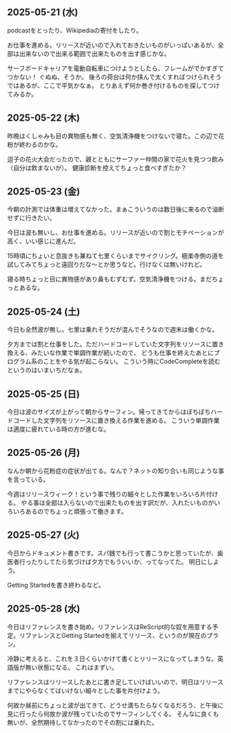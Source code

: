 ## 2025-05-21 (水)

podcastをとったり、Wikipediaの寄付をしたり。

お仕事を進める。リリースが近いので入れておきたいものがいっぱいあるが、全部は出来ないので出来る範囲で出来たものを出す感じかな。

サーフボードキャリアを電動自転車につけようとしたら、フレームがでかすぎてつかない！
ぐぬぬ、そうか。
後ろの荷台は何か挟んで太くすればつけられそうではあるが、ここで平気かなぁ。
とりあえず何か巻き付けるものを探してつけてみるか。

## 2025-05-22 (木)

昨晩はくしゃみも目の異物感も無く、空気清浄機をつけないで寝た。この辺で花粉が終わるのかな。

逗子の花火大会だったので、親とともにサーファー仲間の家で花火を見つつ飲み（自分は飲まないが）。
健康診断を控えてちょっと食べすぎたか？

## 2025-05-23 (金)

今朝の計測では体重は増えてなかった。まぁこういうのは数日後に来るので油断せずに行きたい。

今日は波も無いし、お仕事を進める。リリースが近いので割とモチベーションが高く、いい感じに進んだ。

15時頃にちょいと息抜きも兼ねて七里くらいまでサイクリング。極楽寺側の道を試してみてちょっと遠回りだな〜とか思うなど。行けなくは無いけれど。

寝る時ちょっと目に異物感があり鼻もむずむず。空気清浄機をつける。まだちょっとあるな。

## 2025-05-24 (土)

今日も全然波が無し。七里は乗れそうだが混んでそうなので週末は働くかな。

夕方までは割と仕事をした。ただハードコードしていた文字列をリソースに置き換える、みたいな作業で単調作業が続いたので、
どうも仕事を終えたあとにプログラム系のことをやる気が起こらない。
こういう時にCodeCompleteを読むというのはいまいちだなぁ。

## 2025-05-25 (日)

今日は波のサイズが上がって朝からサーフィン。帰ってきてからはぼちぼちハードコードした文字列をリソースに置き換える作業を進める。
こういう単調作業は適度に疲れている時の方が進むな。

## 2025-05-26 (月)

なんか朝から花粉症の症状が出てる。なんで？ネットの知り合いも同じような事を言っている。

今週はリリースウィーク！という事で残りの細々とした作業をいろいろ片付ける。
やる事は全部は入らないので出来たものを出す訳だが、入れたいものがいろいろあるのでちょっと頑張って働きます。

## 2025-05-27 (火)

今日からドキュメント書きです。スパ銭でも行って書こうかと思っていたが、歯医者行ったりしてたら気づけば夕方でもういいか、ってなってた。
明日にしよう。

Getting Startedを書き終わるなど。

## 2025-05-28 (水)

今日はリファレンスを書き始め。リファレンスはReScript的な奴を用意する予定。リファレンスとGetting Startedを揃えてリリース、というのが現在のプラン。

冷静に考えると、これを３日くらいかけて書くとリリースになってしまうな。英語版が無い状態になる。
これはまずい。

リファレンスはリリースしたあとに書き足していけばいいので、明日はリリースまでにやらなくてはいけない細々とした事を片付けよう。

何故か昼前にちょっと波が出てきて、どうせ満ちたらなくなるだろう、と午後に見に行ったら何故か波が残っていたのでサーフィンしてくる。
そんなに良くも無いが、全然期待してなかったのでその割には乗れた。